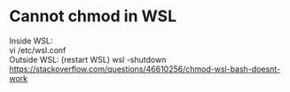 # Cannot chmod in WSL
Inside WSL:  
vi /etc/wsl.conf  
Outside WSL: (restart WSL)
wsl -shutdown 
https://stackoverflow.com/questions/46610256/chmod-wsl-bash-doesnt-work